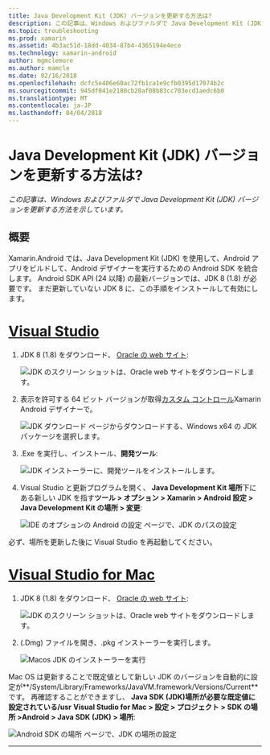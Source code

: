 ```yaml
---
title: Java Development Kit (JDK) バージョンを更新する方法は?
description: この記事は、Windows およびファルダで Java Development Kit (JDK) バージョンを更新する方法を示しています。
ms.topic: troubleshooting
ms.prod: xamarin
ms.assetid: 4b3ac51d-18dd-4034-87b4-4365194e4ece
ms.technology: xamarin-android
author: mgmclemore
ms.author: mamcle
ms.date: 02/16/2018
ms.openlocfilehash: dcfc5e406e60ac72fb1ca1e9cfb0395d17074b2c
ms.sourcegitcommit: 945df041e2180cb20af08b83cc703ecd1aedc6b0
ms.translationtype: MT
ms.contentlocale: ja-JP
ms.lasthandoff: 04/04/2018
---
```

# <a name="how-do-i-update-the-java-development-kit-jdk-version"></a>Java Development Kit (JDK) バージョンを更新する方法は?

_この記事は、Windows およびファルダで Java Development Kit (JDK) バージョンを更新する方法を示しています。_

## <a name="overview"></a>概要

Xamarin.Android では、Java Development Kit (JDK) を使用して、Android アプリをビルドして、Android デザイナーを実行するための Android SDK を統合します。 Android SDK API (24 以降) の最新バージョンでは、JDK 8 (1.8) が必要です。 まだ更新していない JDK 8 に、この手順をインストールして有効にします。

# <a name="visual-studiotabvswin"></a>[Visual Studio](#tab/vswin)

1.  JDK 8 (1.8) をダウンロード、 [Oracle の web サイト](http://www.oracle.com/technetwork/java/javase/downloads/index.html):

    ![JDK のスクリーン ショットは、Oracle web サイトをダウンロードします。](update-jdk-images/image1.png)

2.  表示を許可する 64 ビット バージョンが取得[カスタム コントロール](https://developer.xamarin.com/releases/vs/xamarin.vs_4/xamarin.vs_4.2/#androiddesignercustomcontrols)Xamarin Android デザイナーで。

    ![JDK ダウンロード ページからダウンロードする、Windows x64 の JDK パッケージを選択します。](update-jdk-images/image2.png)

3.  .Exe を実行し、インストール、**開発ツール**:

    ![JDK インストーラーに、開発ツールをインストールします。](update-jdk-images/image3.png)

4.  Visual Studio と更新プログラムを開く、 **Java Development Kit 場所**下にある新しい JDK を指す**ツール > オプション > Xamarin > Android 設定 > Java Development Kit の場所 > 変更**:

    ![IDE のオプションの Android の設定 ページで、JDK のパスの設定](update-jdk-images/image4.png)

必ず、場所を更新した後に Visual Studio を再起動してください。

# <a name="visual-studio-for-mactabvsmac"></a>[Visual Studio for Mac](#tab/vsmac)

1.  JDK 8 (1.8) をダウンロード、 [Oracle の web サイト](http://www.oracle.com/technetwork/java/javase/downloads/index.html):

    ![JDK のスクリーン ショットは、Oracle web サイトをダウンロードします。](update-jdk-images/image1.png)

2.  (.Dmg) ファイルを開き、.pkg インストーラーを実行します。

    ![Macos JDK のインストーラーを実行](update-jdk-images/image5.png)

Mac OS は更新することで既定値として新しい JDK のバージョンを自動的に設定が**/System/Library/Frameworks/JavaVM.framework/Versions/Current**です。 再確認することができますし、 **Java SDK (JDK)**場所が必要な既定値に設定されている**/usr**  **Visual Studio for Mac > 設定 > プロジェクト > SDK の場所 >Android > Java SDK (JDK) > 場所**:

![Android SDK の場所 ページで、JDK の場所の設定](update-jdk-images/image6.png)

-----

